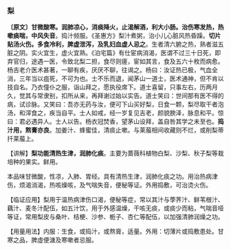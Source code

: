 ### 梨

**〔原文〕甘微酸寒。润肺凉心，消痰降火，止渴解酒，利大小肠。治伤寒发热，热嗽痰喘，中风失音**。捣汁频服。《圣惠方》梨汁煮粥，治小儿心脏风热昏躁。**切片贴汤火伤。多食冷利，脾虚泄泻，及乳妇血虚人忌之**。生者清六腑之热，熟者滋五脏之阴。实火宜生，虚火宜熟。《泊宅篇》有仕宦病消渴，医谓不过三十日死，即弃官归，途遇一医，令致北梨二担，食尽则瘥，宦如其言，食及五六十枚而病愈。杨吉老介医术甚著，一聊有疾，厌厌不聊，往谒之。杨曰：汝证热已极，气血全消，三年当以疽死，不可为也。士不乐而退，闻茅山一道士，医术通神，但不肯以技自名。乃衣僮仆之服，诣山拜之，愿执役席下。道士喜留，只事左右，历两月久，觉其与常隶别，扣所从来，再拜谢过始以实告。道士笑曰：世间那有医不得的病，试诊脉。又笑曰：吾亦无药与汝，便可下山买好梨，日食一颗，梨尽取干者泡汤，和滓食之，疾当自平。士人如戒，经一岁复见吉老，颜貌腴泽，脉息和平。惊曰：君必遇异人。士人以告。杨衣冠焚香，望茅山设拜，盖自咎其学之未至也。**捣汁用，熬膏亦良**。加姜汁、蜂蜜佳，清痰止嗽。与莱菔相间收藏则不烂，或削梨蒂扦莱菔上。

【讲解】**梨功能清热生津，润肺化痰**。主要为蔷薇科植物白梨、沙梨、秋子梨等栽培种的果实。鲜用。

本品味甘微酸，性凉，入肺、胃经。具有清热生津，润肺化痰之功。用治热病津伤，烦渴消渴，热咳燥咳，及气喘失音，便秘等证。外用捣敷，可治烫火伤。

【临证应用】梨用于温热病津伤口渴，便秘等症，常以其汁与荸荠汁、鲜苇根汁、藕汁、麦冬汁配伍，如五汁饮，用于外感温燥，干咳无痰，或痰少而粘，气喘音哑等证，常用梨皮与桑叶、桔梗、沙参、栀子、杏仁等配伍，以加强清肺润燥之功。

【用量用法】内服：生食，或捣汁，或熬膏，适量。外用：切薄片或捣敷患处。甘寒之品，脾虛便溏及寒嗽者忌服。
